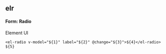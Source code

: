 ## elr
#### Form: Radio
Element UI <el-radio>
```
<el-radio v-model="${1}" label="${2}" @change="${3}">${4}</el-radio>
${5}
```